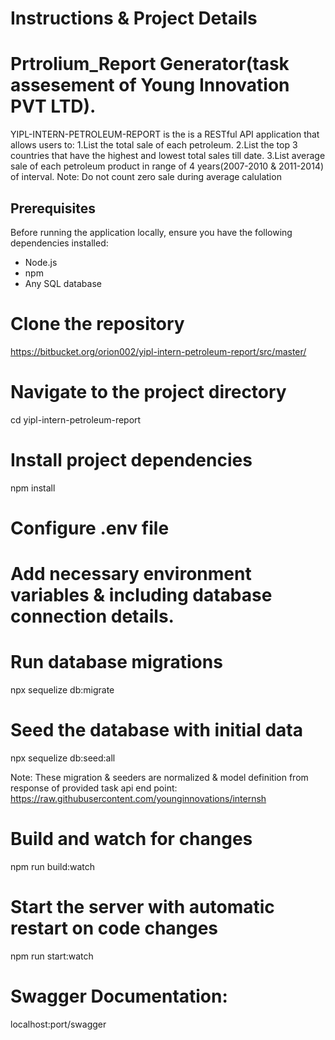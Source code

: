 # Instructions & Project Details

# Prtrolium_Report Generator(task assesement of Young Innovation PVT LTD).
YIPL-INTERN-PETROLEUM-REPORT is the is a RESTful API application that allows users to:
1.List the total sale of each petroleum.
2.List the top 3 countries that have the highest and lowest total sales till date.
3.List average sale of each petroleum product in range of 4 years(2007-2010 & 2011-2014) of interval. Note: Do not count zero sale during average calulation


## Prerequisites
Before running the application locally, ensure you have the following dependencies installed:

- Node.js
- npm
- Any SQL database

# Clone the repository
https://bitbucket.org/orion002/yipl-intern-petroleum-report/src/master/

# Navigate to the project directory
cd yipl-intern-petroleum-report

# Install project dependencies
npm install

# Configure .env file
# Add necessary environment variables & including database connection details.

# Run database migrations
npx sequelize db:migrate

# Seed the database with initial data
npx sequelize db:seed:all

Note: These migration & seeders are normalized & model definition from response of provided task api end point:
https://raw.githubusercontent.com/younginnovations/internsh

# Build and watch for changes
npm run build:watch

# Start the server with automatic restart on code changes
npm run start:watch

# Swagger Documentation:
localhost:port/swagger
